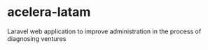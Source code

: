# acelera-latam
Laravel web application to improve administration in the process of diagnosing ventures
